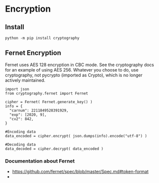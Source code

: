 # Encryption

## Install

```
python -m pip install cryptography
```

## Fernet Encryption

Fernet uses AES 128 encryption in CBC mode. See the cryptography docs for an example of using AES 256. Whatever you choose to do, use cryptography, not pycrypto (imported as Crypto), which is no longer actively maintained.

```
import json
from cryptography.fernet import Fernet

cipher = Fernet( Fernet.generate_key() )
info = {
  "carnum": 2211849528391929,
  "exp": [2020, 9],
  "cv2": 842,
}

#Encoding data
data_encoded = cipher.encrypt( json.dumps(info).encode("utf-8") )

#Decoding data
data_decoded = cipher.decrypt( data_encoded )
```

### Documentation about Fernet
- https://github.com/fernet/spec/blob/master/Spec.md#token-format
- 

